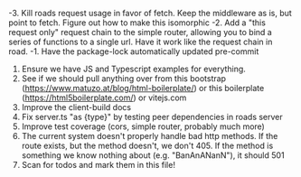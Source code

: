 
-3. Kill roads request usage in favor of fetch. Keep the middleware as is, but point to fetch. Figure out how to make this isomorphic
-2. Add a "this request only" request chain to the simple router, allowing you to bind a series of functions to a single url. Have it work like the request chain in road.
-1. Have the package-lock automatically updated pre-commit
1. Ensure we have JS and Typescript examples for everything.
2. See if we should pull anything over from this bootstrap (https://www.matuzo.at/blog/html-boilerplate/) or this boilerplate (https://html5boilerplate.com/) or vitejs.com
3. Improve the client-build docs
4. Fix server.ts "as {type}" by testing peer dependencies in roads server
5. Improve test coverage (cors, simple router, probably much more)
6. The current system doesn't properly handle bad http methods. If the route exists, but the method doesn't, we don't 405. If the method is something we know nothing about (e.g. "BanAnANanN"), it should 501
7. Scan for todos and mark them in this file!
